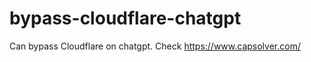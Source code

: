 # bypass-cloudflare-chatgpt
Can bypass Cloudflare on chatgpt. Check https://www.capsolver.com/ 
                                                                                                                                                                      